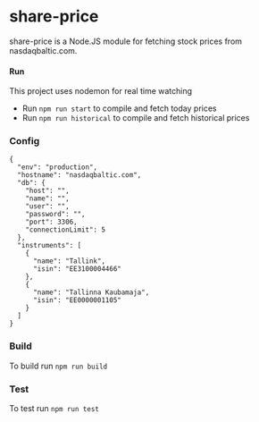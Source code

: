 # share-price

share-price is a Node.JS module for fetching stock prices from nasdaqbaltic.com.

#### Run
This project uses nodemon for real time watching
* Run `npm run start` to compile and fetch today prices
* Run `npm run historical` to compile and fetch historical prices

### Config
```
{
  "env": "production",
  "hostname": "nasdaqbaltic.com",
  "db": {
    "host": "",
    "name": "",
    "user": "",
    "password": "",
    "port": 3306,
    "connectionLimit": 5
  },
  "instruments": [
    {
      "name": "Tallink",
      "isin": "EE3100004466"
    },
    {
      "name": "Tallinna Kaubamaja",
      "isin": "EE0000001105"
    }
  ]
}
```

### Build
To build run `npm run build`

### Test
To test run `npm run test`